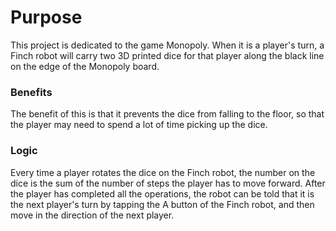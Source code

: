 # Purpose
This project is dedicated to the game Monopoly. When it is a player's turn, a Finch robot will carry two 3D printed dice for that player along the black line on the edge of the Monopoly board.

### Benefits
The benefit of this is that it prevents the dice from falling to the floor, so that the player may need to spend a lot of time picking up the dice.

### Logic
Every time a player rotates the dice on the Finch robot, the number on the dice is the sum of the number of steps the player has to move forward. After the player has completed all the operations, the robot can be told that it is the next player's turn by tapping the A button of the Finch robot, and then move in the direction of the next player.
